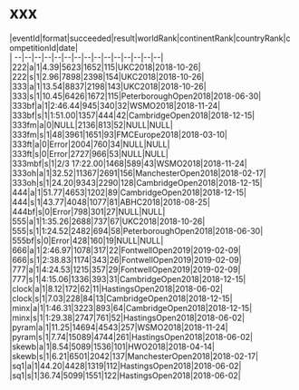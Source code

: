# xxx


|eventId|format|succeeded|result|worldRank|continentRank|countryRank|competitionId|date|  
|	--|--|--|--|--|--|--|--|--|--|--|--|--|--|--|  
|222|a|1|4.39|5623|1652|115|UKC2018|2018-10-26|  
|222|s|1|2.96|7898|2398|154|UKC2018|2018-10-26|  
|333|a|1|13.54|8837|2198|143|UKC2018|2018-10-26|  
|333|s|1|10.45|6426|1672|115|PeterboroughOpen2018|2018-06-30|  
|333bf|a|1|2:46.44|945|340|32|WSMO2018|2018-11-24|  
|333bf|s|1|1:51.00|1357|444|42|CambridgeOpen2018|2018-12-15|  
|333fm|a|0|NULL|2136|813|52|NULL|NULL|  
|333fm|s|1|48|3961|1651|93|FMCEurope2018|2018-03-10|  
|333ft|a|0|Error|2004|760|34|NULL|NULL|  
|333ft|s|0|Error|2727|966|53|NULL|NULL|  
|333mbf|s|1|2/3 17:22.00|1468|589|43|WSMO2018|2018-11-24|  
|333oh|a|1|32.52|11367|2691|156|ManchesterOpen2018|2018-02-17|  
|333oh|s|1|24.20|9343|2290|128|CambridgeOpen2018|2018-12-15|  
|444|a|1|51.77|4653|1202|89|CambridgeOpen2018|2018-12-15|  
|444|s|1|43.77|4048|1077|81|ABHC2018|2018-08-25|  
|444bf|s|0|Error|798|301|27|NULL|NULL|  
|555|a|1|1:35.26|2688|737|67|UKC2018|2018-10-26|  
|555|s|1|1:24.52|2482|694|58|PeterboroughOpen2018|2018-06-30|  
|555bf|s|0|Error|428|160|19|NULL|NULL|  
|666|a|1|2:46.97|1078|317|22|FontwellOpen2019|2019-02-09|  
|666|s|1|2:38.83|1174|343|26|FontwellOpen2019|2019-02-09|  
|777|a|1|4:24.53|1215|357|29|FontwellOpen2019|2019-02-09|  
|777|s|1|4:15.06|1336|393|31|CambridgeOpen2018|2018-12-15|  
|clock|a|1|8.12|172|62|11|HastingsOpen2018|2018-06-02|  
|clock|s|1|7.03|228|84|13|CambridgeOpen2018|2018-12-15|  
|minx|a|1|1:46.31|3223|893|64|CambridgeOpen2018|2018-12-15|  
|minx|s|1|1:29.38|2747|761|52|HastingsOpen2018|2018-06-02|  
|pyram|a|1|11.25|14694|4543|257|WSMO2018|2018-11-24|  
|pyram|s|1|7.74|15089|4744|261|HastingsOpen2018|2018-06-02|  
|skewb|a|1|8.54|5089|1536|101|HWO2018|2018-04-14|  
|skewb|s|1|6.21|6501|2042|137|ManchesterOpen2018|2018-02-17|  
|sq1|a|1|44.20|4428|1319|112|HastingsOpen2018|2018-06-02|  
|sq1|s|1|36.74|5099|1551|122|HastingsOpen2018|2018-06-02|  
